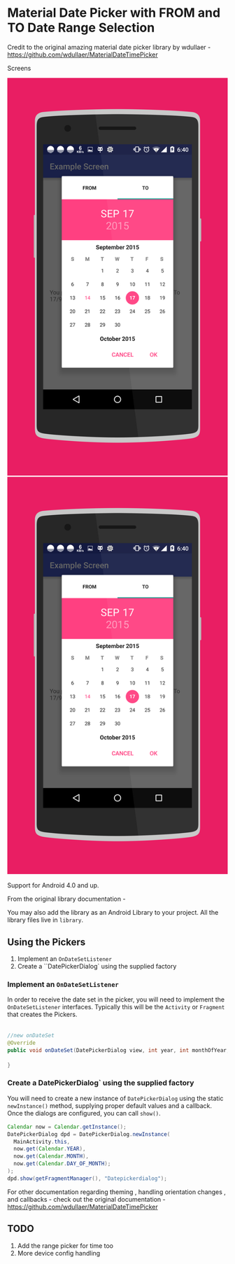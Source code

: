 Material Date Picker with FROM and TO Date Range Selection
======================================================


Credit to the original amazing material date picker library by wdullaer - https://github.com/wdullaer/MaterialDateTimePicker

Screens 

![FROM](/screenshots/1.png?raw=true)
![TO](/screenshots/1.png?raw=true)

Support for Android 4.0 and up.

From the original library documentation -

You may also add the library as an Android Library to your project. All the library files live in ```library```.

Using the  Pickers
--------------------------------

1. Implement an `OnDateSetListener`
2. Create a ``DatePickerDialog` using the supplied factory

### Implement an `OnDateSetListener`
In order to receive the date  set in the picker, you will need to implement the `OnDateSetListener` interfaces. Typically this will be the `Activity` or `Fragment` that creates the Pickers.

```java

//new onDateSet
@Override
public void onDateSet(DatePickerDialog view, int year, int monthOfYear, int dayOfMonth,int yearEnd, int monthOfYearEnd, int dayOfMonthEnd) {

}
```

### Create a DatePickerDialog` using the supplied factory
You will need to create a new instance of `DatePickerDialog` using the static `newInstance()` method, supplying proper default values and a callback. Once the dialogs are configured, you can call `show()`.
```java
Calendar now = Calendar.getInstance();
DatePickerDialog dpd = DatePickerDialog.newInstance(
  MainActivity.this,
  now.get(Calendar.YEAR),
  now.get(Calendar.MONTH),
  now.get(Calendar.DAY_OF_MONTH);
);
dpd.show(getFragmentManager(), "Datepickerdialog");
```

For other documentation regarding theming , handling orientation changes , and callbacks - check out the original documentation - https://github.com/wdullaer/MaterialDateTimePicker

TODO
----

1. Add the range picker for time too
2. More device config handling
